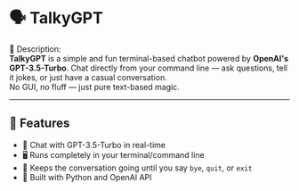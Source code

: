 # 🗣️ TalkyGPT

📄 Description:<br/>
**TalkyGPT** is a simple and fun terminal-based chatbot powered by **OpenAI's GPT-3.5-Turbo**. Chat directly from your command line — ask questions, tell it jokes, or just have a casual conversation. <br/>
No GUI, no fluff — just pure text-based magic.<br/>

---

## 🚀 Features<br/>

- 💬 Chat with GPT-3.5-Turbo in real-time<br/>
- 🖥️ Runs completely in your terminal/command line<br/>
- 🔁 Keeps the conversation going until you say `bye`, `quit`, or `exit` <br/>
- 🧠 Built with Python and OpenAI API<br/>

